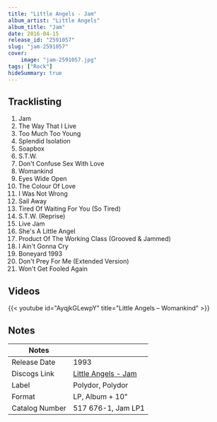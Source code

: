 ```yaml
---
title: "Little Angels - Jam"
album_artist: "Little Angels"
album_title: "Jam"
date: 2016-04-15
release_id: "2591057"
slug: "jam-2591057"
cover:
    image: "jam-2591057.jpg"
tags: ["Rock"]
hideSummary: true
---
```


## Tracklisting
1. Jam
2. The Way That I Live
3. Too Much Too Young
4. Splendid Isolation
5. Soapbox
6. S.T.W.
7. Don't Confuse Sex With Love
8. Womankind
9. Eyes Wide Open
10. The Colour Of Love
11. I Was Not Wrong
12. Sail Away
13. Tired Of Waiting For You (So Tired)
14. S.T.W. (Reprise)
15. Live Jam
16. She's A Little Angel
17. Product Of The Working Class (Grooved & Jammed)
18. I Ain't Gonna Cry
19. Boneyard 1993
20. Don't Prey For Me (Extended Version)
21. Won't Get Fooled Again

## Videos
{{< youtube id="AyqjkGLewpY" title="Little Angels – Womankind" >}}

## Notes

| Notes          |             |
| ---------------| ----------- |
| Release Date   | 1993 |
| Discogs Link   | [Little Angels - Jam](https://www.discogs.com/release/2591057) |
| Label          | Polydor, Polydor |
| Format         | LP, Album + 10\" |
| Catalog Number | 517 676-1, Jam LP1 |


